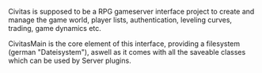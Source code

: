 Civitas is supposed to be a RPG gameserver interface project to create and manage the game world, player lists, authentication, leveling curves, trading, game dynamics etc.

CivitasMain is the core element of this interface, providing a filesystem (german "Dateisystem"), aswell as it comes with all the saveable classes which can be used by Server plugins.